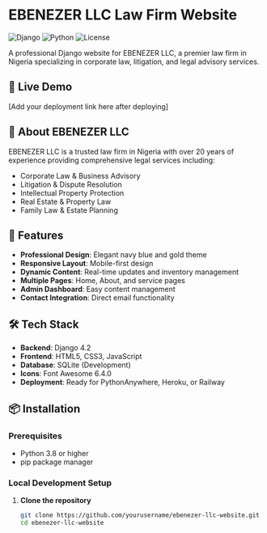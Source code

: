 # EBENEZER LLC Law Firm Website

![Django](https://img.shields.io/badge/Django-4.2-green)
![Python](https://img.shields.io/badge/Python-3.8+-blue)
![License](https://img.shields.io/badge/License-MIT-yellow)

A professional Django website for EBENEZER LLC, a premier law firm in Nigeria specializing in corporate law, litigation, and legal advisory services.

## 🌟 Live Demo

[Add your deployment link here after deploying]

## 🏢 About EBENEZER LLC

EBENEZER LLC is a trusted law firm in Nigeria with over 20 years of experience providing comprehensive legal services including:

- Corporate Law & Business Advisory
- Litigation & Dispute Resolution  
- Intellectual Property Protection
- Real Estate & Property Law
- Family Law & Estate Planning

## 🚀 Features

- **Professional Design**: Elegant navy blue and gold theme
- **Responsive Layout**: Mobile-first design
- **Dynamic Content**: Real-time updates and inventory management
- **Multiple Pages**: Home, About, and service pages
- **Admin Dashboard**: Easy content management
- **Contact Integration**: Direct email functionality

## 🛠 Tech Stack

- **Backend**: Django 4.2
- **Frontend**: HTML5, CSS3, JavaScript
- **Database**: SQLite (Development)
- **Icons**: Font Awesome 6.4.0
- **Deployment**: Ready for PythonAnywhere, Heroku, or Railway

## 📦 Installation

### Prerequisites
- Python 3.8 or higher
- pip package manager

### Local Development Setup

1. **Clone the repository**
   ```bash
   git clone https://github.com/yourusername/ebenezer-llc-website.git
   cd ebenezer-llc-website
